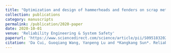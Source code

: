 ```yaml
---
title: "Optimization and design of hammerheads and fenders on scrap metal shredders based on improved genetic algorithm"
collection: publications
category: manuscripts
permalink: /publication/2020-paper
date: 2020-10-01
venue: 'Reliability Engineering & System Safety'
paperurl: 'https://www.sciencedirect.com/science/article/pii/S0951832020305755'
citation: 'Da Cui, Guoqiang Wang, Yanpeng Lu and *Kangkang Sun*. Reliability design and optimization of the planetary gear by a GA based on the DEM and Kriging model[J]. Reliability Engineering & System Safety, 2020, 203: 107074. (*Corresponding Author*, IF: 9.4)'
---
```

